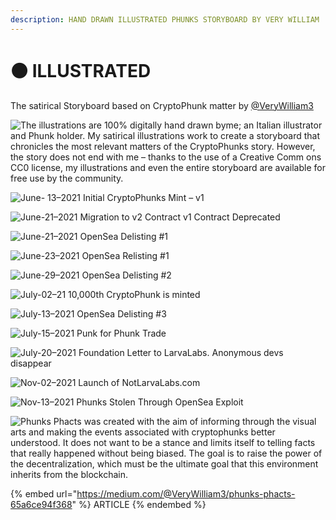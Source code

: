 ```yaml
---
description: HAND DRAWN ILLUSTRATED PHUNKS STORYBOARD BY VERY WILLIAM
---
```


# ⚫ ILLUSTRATED

The satirical Storyboard based on CryptoPhunk matter by [@VeryWilliam3](https://twitter.com/VeryWilliam3)

![The illustrations are 100% digitally hand drawn byme; an Italian illustrator and Phunk holder. My satirical illustrations work to create a storyboard that chronicles the most relevant matters of the CryptoPhunks story. However, the story does not end with me – thanks to the use of a Creative Comm ons CC0 license, my illustrations and even the entire storyboard are available for free use by the community.](<../../.gitbook/assets/1_9MVjDTtPySmAQ_K0nP6OTg@2x (1).jpeg>)

![June- 13–2021 Initial CryptoPhunks Mint – v1 ](../../.gitbook/assets/1_NGL6k_AKys0AH4p82-8LPA@2x.jpeg)

![June-21–2021 Migration to v2 Contract v1 Contract Deprecated](../../.gitbook/assets/1_CAVk_3T6rT69k2kmepWhQA@2x.jpeg)

![June-21–2021 OpenSea Delisting #1](../../.gitbook/assets/1_rw6GFG02D9muwopR-tPY8Q@2x.jpeg)

![June-23–2021 OpenSea Relisting #1](../../.gitbook/assets/1_fyIPpC7P4lFW9G73vawMuQ@2x.jpeg)

![June-29–2021 OpenSea Delisting #2](../../.gitbook/assets/1_MagRCcgJnUplJmWir19Wfg@2x.jpeg)

![July-02–21 10,000th CryptoPhunk is minted](../../.gitbook/assets/1_szAA5RMLPi8C4pL8eV3aXg@2x.jpeg)

![July-13–2021 OpenSea Delisting #3](../../.gitbook/assets/1_reIBiuQ38I0GRcR4p-1bIA@2x.jpeg)

![July-15–2021 Punk for Phunk Trade](../../.gitbook/assets/1_TGgGsHo62qqrdBbfip9_Gw@2x.jpeg)

![July-20–2021 Foundation Letter to LarvaLabs. Anonymous devs disappear](../../.gitbook/assets/1_grYasQbEPKZDsoJ4ZvtI6Q@2x.jpeg)

![Nov-02–2021 Launch of NotLarvaLabs.com](../../.gitbook/assets/1_6GA6r_N8zHBHFygSBUWxMQ@2x.jpeg)

![Nov-13–2021 Phunks Stolen Through OpenSea Exploit](../../.gitbook/assets/1_qFuOwSspd20EERqYBwFchg@2x.jpeg)

![Phunks Phacts was created with the aim of informing through the visual arts and making the events associated with cryptophunks better understood. It does not want to be a stance and limits itself to telling facts that really happened without being biased. The goal is to raise the power of the decentralization, which must be the ultimate goal that this environment inherits from the blockchain.](../../.gitbook/assets/1_kYwijlTQwYZH9Q7jg_rhUA@2x.jpeg)

{% embed url="https://medium.com/@VeryWilliam3/phunks-phacts-65a6ce94f368" %}
ARTICLE
{% endembed %}
